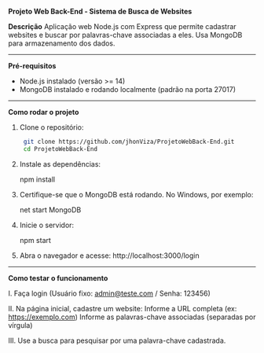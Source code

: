 **Projeto Web Back-End - Sistema de Busca de Websites**

**Descrição**
Aplicação web Node.js com Express que permite cadastrar websites e buscar por palavras-chave associadas a eles. Usa MongoDB para armazenamento dos dados.

---

**Pré-requisitos**

- Node.js instalado (versão >= 14)
- MongoDB instalado e rodando localmente (padrão na porta 27017)

---

**Como rodar o projeto**

1. Clone o repositório:

   ```bash
    git clone https://github.com/jhonViza/ProjetoWebBack-End.git
    cd ProjetoWebBack-End

2. Instale as dependências:

   npm install

4. Certifique-se que o MongoDB está rodando. No Windows, por exemplo:

   net start MongoDB

5. Inicie o servidor:

   npm start

7. Abra o navegador e acesse:
   http://localhost:3000/login
   
---

**Como testar o funcionamento**

I. Faça login (Usuário fixo: admin@teste.com / Senha: 123456)

II. Na página inicial, cadastre um website:
    Informe a URL completa (ex: https://exemplo.com)
    Informe as palavras-chave associadas (separadas por vírgula)

III. Use a busca para pesquisar por uma palavra-chave cadastrada.


